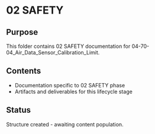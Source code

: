 # 02 SAFETY

## Purpose
This folder contains 02 SAFETY documentation for 04-70-04_Air_Data_Sensor_Calibration_Limit.

## Contents
- Documentation specific to 02 SAFETY phase
- Artifacts and deliverables for this lifecycle stage

## Status
Structure created - awaiting content population.

